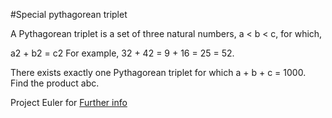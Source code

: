 #Special pythagorean triplet 

A Pythagorean triplet is a set of three natural numbers, a < b < c, for which,

a2 + b2 = c2
For example, 32 + 42 = 9 + 16 = 25 = 52.

There exists exactly one Pythagorean triplet for which a + b + c = 1000.
Find the product abc.

Project Euler for [Further info](https://projecteuler.net/problem=9)
